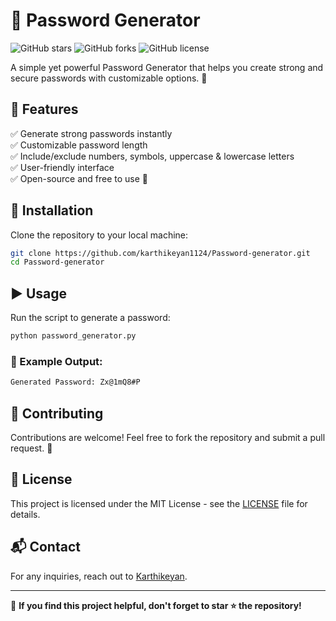 # 🔐 Password Generator

![GitHub stars](https://img.shields.io/github/stars/karthikeyan1124/Password-generator?style=flat-square)
![GitHub forks](https://img.shields.io/github/forks/karthikeyan1124/Password-generator?style=flat-square)
![GitHub license](https://img.shields.io/github/license/karthikeyan1124/Password-generator?style=flat-square)

A simple yet powerful Password Generator that helps you create strong and secure passwords with customizable options. 🔑

## 🚀 Features

✅ Generate strong passwords instantly<br>
✅ Customizable password length<br>
✅ Include/exclude numbers, symbols, uppercase & lowercase letters<br>
✅ User-friendly interface<br>
✅ Open-source and free to use 🎉

## 📂 Installation

Clone the repository to your local machine:

```bash
git clone https://github.com/karthikeyan1124/Password-generator.git
cd Password-generator
```

## ▶️ Usage

Run the script to generate a password:

```bash
python password_generator.py
```

### 🎯 Example Output:
```bash
Generated Password: Zx@1mQ8#P
```
## 🤝 Contributing

Contributions are welcome! Feel free to fork the repository and submit a pull request. 🚀

## 📜 License

This project is licensed under the MIT License - see the [LICENSE](LICENSE) file for details.

## 📬 Contact

For any inquiries, reach out to [Karthikeyan](mailto:karthikeyan1152005@gmail.com).

---
🌟 **If you find this project helpful, don't forget to star ⭐ the repository!**
